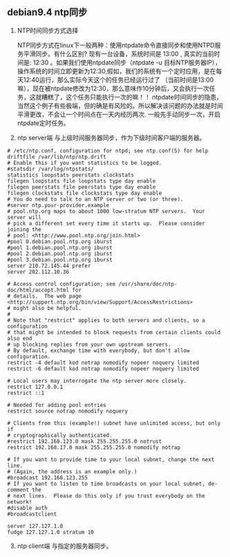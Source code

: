 ## debian9.4 ntp同步
1. NTP时间同步方式选择

   NTP同步方式在linux下一般两种：使用ntpdate命令直接同步和使用NTPD服务平滑同步。有什么区别?
   现有一台设备，系统时间是 13:00 , 真实的当前时间是: 12:30  。如果我们使用ntpdate同步（ntpdate -u 目标NTP服务器IP），
   操作系统的时间立即更新为12:30,假如，我们的系统有一个定时应用，是在每天12:40运行，那么实际今天这个的任务已经运行过了
   （当前时间是13:00嘛），现在被ntpdate修改为12:30，那么意味作10分钟后，又会执行一次任务，这就糟糕了，这个任务只能执行一次的嘛！！
   ntpdate时间同步的隐患，当然这个例子有些极端，但的确是有风险的。所以解决该问题的办法就是时间平滑更改，不会让一个时间点在一天内经历两次.
   一般先手动同步一次，开启ntpdate定时任务。
   
2. ntp server端
  与上级时间服务器同步，作为下级时间客户端的服务器。

```
# /etc/ntp.conf, configuration for ntpd; see ntp.conf(5) for help
driftfile /var/lib/ntp/ntp.drift
# Enable this if you want statistics to be logged.
#statsdir /var/log/ntpstats/
statistics loopstats peerstats clockstats
filegen loopstats file loopstats type day enable
filegen peerstats file peerstats type day enable
filegen clockstats file clockstats type day enable
# You do need to talk to an NTP server or two (or three).
#server ntp.your-provider.example
# pool.ntp.org maps to about 1000 low-stratum NTP servers.  Your server will
# pick a different set every time it starts up.  Please consider joining the
# pool: <http://www.pool.ntp.org/join.html>
#pool 0.debian.pool.ntp.org iburst
#pool 1.debian.pool.ntp.org iburst
#pool 2.debian.pool.ntp.org iburst
#pool 3.debian.pool.ntp.org iburst
server 210.72.145.44 prefer
server 202.112.10.36

# Access control configuration; see /usr/share/doc/ntp-doc/html/accopt.html for
# details.  The web page <http://support.ntp.org/bin/view/Support/AccessRestrictions>
# might also be helpful.
#
# Note that "restrict" applies to both servers and clients, so a configuration
# that might be intended to block requests from certain clients could also end
# up blocking replies from your own upstream servers.
# By default, exchange time with everybody, but don't allow configuration.
restrict -4 default kod notrap nomodify nopeer noquery limited
restrict -6 default kod notrap nomodify nopeer noquery limited

# Local users may interrogate the ntp server more closely.
restrict 127.0.0.1
restrict ::1

# Needed for adding pool entries
restrict source notrap nomodify noquery

# Clients from this (example!) subnet have unlimited access, but only if
# cryptographically authenticated.
#restrict 192.168.123.0 mask 255.255.255.0 notrust
restrict 192.168.17.0 mask 255.255.255.0 nomodify notrap

# If you want to provide time to your local subnet, change the next line.
# (Again, the address is an example only.)
#broadcast 192.168.123.255
# If you want to listen to time broadcasts on your local subnet, de-comment the
# next lines.  Please do this only if you trust everybody on the network!
#disable auth
#broadcastclient

server 127.127.1.0
fudge 127.127.1.0 stratum 10
```

3. ntp client端
  与指定的服务器同步。
